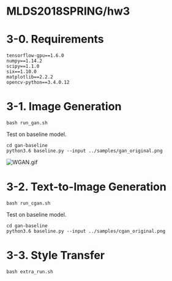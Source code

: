 # MLDS2018SPRING/hw3
# 3-0. Requirements
```
tensorflow-gpu==1.6.0
numpy==1.14.2
scipy==1.1.0
six==1.10.0
matplotlib==2.2.2
opencv-python==3.4.0.12
```
# 3-1. Image Generation
```
bash run_gan.sh
```
Test on baseline model.
```
cd gan-baseline
python3.6 baseline.py --input ../samples/gan_original.png
```
![WGAN.gif](https://github.com/JasonYao81000/MLDS2018SPRING/blob/master/hw3/hw3_1/results/WGAN_Anime_64_62/WGAN.gif)
# 3-2. Text-to-Image Generation
```
bash run_cgan.sh
```
Test on baseline model.
```
cd gan-baseline
python3.6 baseline.py --input ../samples/cgan_original.png
```
# 3-3. Style Transfer
```
bash extra_run.sh
```
